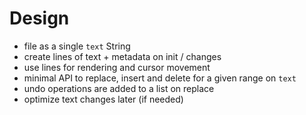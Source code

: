 # Design

- file as a single `text` String
- create lines of text + metadata on init / changes
- use lines for rendering and cursor movement
- minimal API to replace, insert and delete for a given range on `text`
- undo operations are added to a list on replace
- optimize text changes later (if needed)
